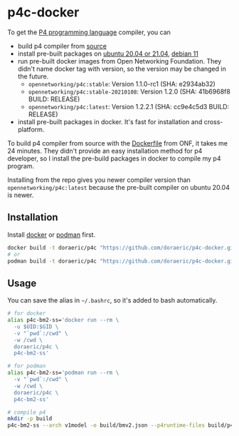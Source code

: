 # p4c-docker

To get the [P4 programming language](https://p4.org/) compiler, you can
- build p4 compiler from [source](https://github.com/p4lang/p4c)
- install pre-built packages on [ubuntu 20.04 or 21.04](https://github.com/p4lang/p4c#ubuntu), [debian 11](https://github.com/p4lang/p4c#debian)
- run pre-built docker images from Open Networking Foundation. They didn't name docker tag with version, so the version may be changed in the future.
  - `opennetworking/p4c:stable`: Version 1.1.0-rc1 (SHA: e2934ab32)
  - `opennetworking/p4c:stable-20210108`: Version 1.2.0 (SHA: 41b6968f8 BUILD: RELEASE)
  - `opennetworking/p4c:latest`: Version 1.2.2.1 (SHA: cc9e4c5d3 BUILD: RELEASE)
- install pre-built packages in docker. It's fast for installation and cross-platform.

To build p4 compiler from source with the [Dockerfile](https://github.com/opennetworkinglab/p4c-docker) from ONF, it takes me 24 minutes. They didn't provide an easy installation method for p4 developer, so I install the pre-build packages in docker to compile my p4 program.

Installing from the repo gives you newer compiler version than `opennetworking/p4c:latest` because the pre-built compiler on ubuntu 20.04 is newer.

## Installation

Install [docker](https://www.docker.com/get-started/) or [podman](https://podman.io/getting-started/installation) first.

```sh
docker build -t doraeric/p4c "https://github.com/doraeric/p4c-docker.git#main"
# or
podman build -t doraeric/p4c "https://github.com/doraeric/p4c-docker.git#main"
```

## Usage

You can save the alias in `~/.bashrc`, so it's added to bash automatically.

```sh
# for docker
alias p4c-bm2-ss='docker run --rm \
  -u $UID:$GID \
  -v "`pwd`:/cwd" \
  -w /cwd \
  doraeric/p4c \
  p4c-bm2-ss'

# for podman
alias p4c-bm2-ss='podman run --rm \
  -v "`pwd`:/cwd" \
  -w /cwd \
  doraeric/p4c \
  p4c-bm2-ss'

# compile p4
mkdir -p build
p4c-bm2-ss --arch v1model -o build/bmv2.json --p4runtime-files build/p4info.txt src/main.p4
```
